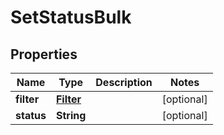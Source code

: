 
# SetStatusBulk

## Properties
Name | Type | Description | Notes
------------ | ------------- | ------------- | -------------
**filter** | [**Filter**](Filter.md) |  |  [optional]
**status** | **String** |  |  [optional]




